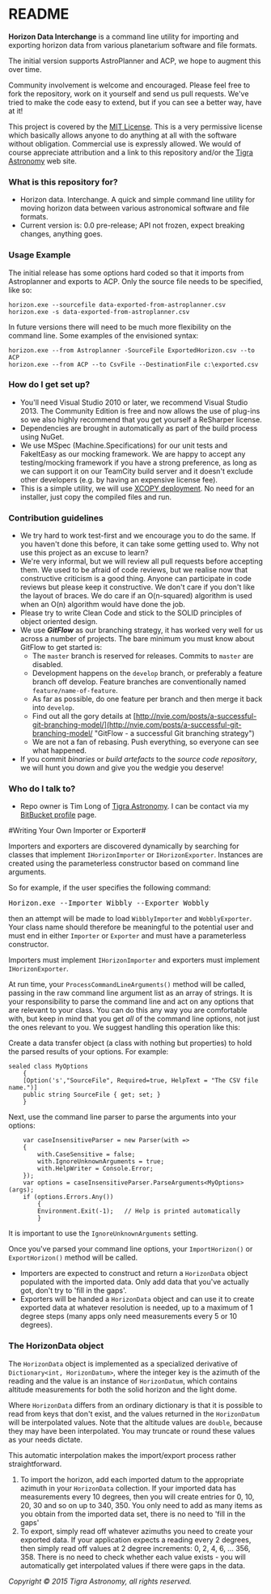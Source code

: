 # README #

**Horizon Data Interchange** is a command line utility for importing and exporting horizon data from various planetarium software and file formats.

The initial version supports AstroPlanner and ACP, we hope to augment this over time.

Community involvement is welcome and encouraged. Please feel free to fork the repository, work on it yourself and send us pull requests. We've tried to make the code easy to extend, but if you can see a better way, have at it!

This project is covered by the [MIT License](http://opensource.org/licenses/MIT "MIT License - a very permissive free culture license"). This is a very permissive license which basically allows anyone to do anything at all with the software without obligation. Commercial use is expressly allowed. We would of course appreciate attribution and a link to this repository and/or the [Tigra Astronomy](http://tigra-astronomy.com "Software, instruments and automation systems for astronomers") web site.

### What is this repository for? ###

* Horizon data. Interchange. A quick and simple command line utility for moving horizon data between various astronomical software and file formats.
* Current version is: 0.0 pre-release; API not frozen, expect breaking changes, anything goes.

### Usage Example ###

The initial release has some options hard coded so that it imports from Astroplanner and exports to ACP. Only the source file needs to be specified, like so:


    horizon.exe --sourcefile data-exported-from-astroplanner.csv
    horizon.exe -s data-exported-from-astroplanner.csv

In future versions there will need to be much more flexibility on the command line. Some examples of the envisioned syntax:

    horizon.exe --from Astroplanner -SourceFile ExportedHorizon.csv --to ACP
    horizon.exe --from ACP --to CsvFile --DestinationFile c:\exported.csv


### How do I get set up? ###

* You'll need Visual Studio 2010 or later, we recommend Visual Studio 2013. The Community Edition is free and now allows the use of plug-ins so we also highly recommend that you get yourself a ReSharper license.
* Dependencies are brought in automatically as part of the build process using NuGet.
* We use MSpec (Machine.Specifications) for our unit tests and FakeItEasy as our mocking framework. We are happy to accept any testing/mocking framework if you have a strong preference, as long as we can support it on our TeamCity build server and it doesn't exclude other developers (e.g. by having an expensive license fee).
* This is a simple utility, we will use [XCOPY deployment](http://en.wikipedia.org/wiki/XCOPY_deployment "Wikipedia"). No need for an installer, just copy the compiled files and run.

### Contribution guidelines ###

* We try hard to work test-first and we encourage you to do the same. If you haven't done this before, it can take some getting used to. Why not use this project as an excuse to learn?
* We're very informal, but we will review all pull requests before accepting them. We used to be afraid of code reviews, but we realise now that constructive criticism is a good thing. Anyone can participate in code reviews but please keep it constructive. We don't care if you don't like the layout of braces. We do care if an O(n-squared) algorithm is used when an O(n) algorithm would have done the job.
* Please try to write Clean Code and stick to the SOLID principles of object oriented design.
* We use ***GitFlow*** as our branching strategy, it has worked very well for us across a number of projects. The bare minimum you must know about GitFlow to get started is:
	* The `master` branch is reserved for releases. Commits to `master` are disabled.
	* Development happens on the `develop` branch, or preferably a feature branch off develop. Feature branches are conventionally named `feature/name-of-feature`.
	* As far as possible, do one feature per branch and then merge it back into `develop`.
	* Find out all the gory details at [http://nvie.com/posts/a-successful-git-branching-model/](http://nvie.com/posts/a-successful-git-branching-model/ "GitFlow - a successful Git branching strategy")
	* We are not a fan of rebasing. Push everything, so everyone can see what happened.
* If you commit *binaries* or *build artefacts* to the *source code repository*, we will hunt you down and give you the wedgie you deserve!


### Who do I talk to? ###

* Repo owner is Tim Long of [Tigra Astronomy](http://tigra-astronomy.com). I can be contact via my [BitBucket profile](https://bitbucket.org/tigranetworks "About Tim Long") page.



#Writing Your Own Importer or Exporter#

Importers and exporters are discovered dynamically by searching for classes that implement `IHorizonImporter` or `IHorizonExporter`. Instances are created using the parameterless constructor based on command line arguments.

So for example, if the user specifies the following command:

<pre>Horizon.exe --Importer Wibbly --Exporter Wobbly</pre>

then an attempt will be made to load `WibblyImporter` and `WobblyExporter`. Your class name should therefore be meaningful to the potential user and must end in either `Importer` or `Exporter` and must have a parameterless constructor.

Importers must implement `IHorizonImporter` and exporters must implement `IHorizonExporter`.

At run time, your `ProcessCommandLineArguments()` method will be called, passing in the raw command line argument list as an array of strings. It is your responsibility to parse the command line and act on any options that are relevant to your class. You can do this any way you are comfortable with, but keep in mind that you get *all* of the command line options, not just the ones relevant to you. We suggest handling this operation like this:

Create a data transfer object (a class with nothing but properties) to hold the parsed results of your options. For example:  

    sealed class MyOptions
        {
        [Option('s',"SourceFile", Required=true, HelpText = "The CSV file name.")]
        public string SourceFile { get; set; }
        }

Next, use the command line parser to parse the arguments into your options:

        var caseInsensitiveParser = new Parser(with =>
        {
            with.CaseSensitive = false;
            with.IgnoreUnknownArguments = true;
            with.HelpWriter = Console.Error;
        });
        var options = caseInsensitiveParser.ParseArguments<MyOptions>(args);
        if (options.Errors.Any())
            {
            Environment.Exit(-1);	// Help is printed automatically
            }

It is important to use the `IgnoreUnknownArguments` setting.

Once you've parsed your command line options, your `ImportHorizon()` or `ExportHorizon()` method will be called.

- Importers are expected to construct and return a `HorizonData` object populated with the imported data. Only add data that you've actually got, don't try to 'fill in the gaps'.
- Exporters will be handed a `HorizonData` object and can use it to create exported data at whatever resolution is needed, up to a maximum of 1 degree steps (many apps only need measurements every 5 or 10 degrees).

### The HorizonData object ###

The `HorizonData` object is implemented as a specialized derivative of `Dictionary<int, HorizonDatum>`, where the integer key is the azimuth of the reading and the value is an instance of `HorizonDatum`, which contains altitude measurements for both the solid horizon and the light dome.

Where `HorizonData` differs from an ordinary dictionary is that it is possible to read from keys that don't exist, and the values returned in the `HorizonDatum` will be interpolated values. Note that the altitude values are `double`, because they may have been interpolated. You may truncate or round these values as your needs dictate.

This automatic interpolation makes the import/export process rather straightforward.

1. To import the horizon, add each imported datum to the appropriate azimuth in your `HorizonData` collection. If your imported data has measurements every 10 degrees, then you will create entries for 0, 10, 20, 30 and so on up to 340, 350. You only need to add as many items as you obtain from the imported data set, there is no need to 'fill in the gaps'
2. To export, simply read off whatever azimuths you need to create your exported data. If your application expects a reading every 2 degrees, then simply read off values at 2 degree increments: 0, 2, 4, 6, ... 356, 358. There is no need to check whether each value exists - you will automatically get interpolated values if there were gaps in the data.



*Copyright © 2015 Tigra Astronomy, all rights reserved.*